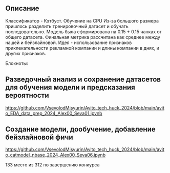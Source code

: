 ## Описание
Классификатор - Кэтбуст. Обучение на CPU
Из-за большого размера пришлось разделить тренировочный датасет и обучать последовательно. Модель была сформирована на 0.15 + 0.15 чанках от общего датасета.
Финальная метрика рассчитана как среднее между нашей и бейзлайновой.
Идея - использование признаков приклекательности рекламной компании и длины компании в днях, и других признаков. 

Блокноты:
## Разведочный анализ и сохранение датасетов для обучения модели и предсказания вероятности
https://github.com/VsevolodMisyurin/Avito_tech_huck_2024/blob/main/avito_EDA_data_prep_2024_Alex00_Seva01.ipynb 
## Создание модели, дообучение, добавление бейзлайновой фичи
https://github.com/VsevolodMisyurin/Avito_tech_huck_2024/blob/main/avito_catmodel_nbase_2024_Alex00_Seva06.ipynb

133 место из 312 по завершению конкурса
